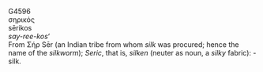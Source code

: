 G4596  
σηρικός  
sērikos  
*say-ree-kos‘*  
From Σήρ Sēr (an Indian tribe from whom *silk* was procured; hence the
name of the *silkworm*); *Seric*, that is, *silken* (neuter as noun, a
*silky* fabric): - silk.  
